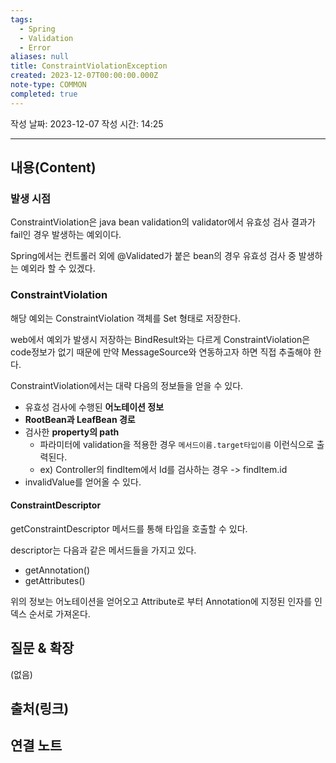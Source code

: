 ```yaml
---
tags:
  - Spring
  - Validation
  - Error
aliases: null
title: ConstraintViolationException
created: 2023-12-07T00:00:00.000Z
note-type: COMMON
completed: true
---
```

작성 날짜: 2023-12-07
작성 시간: 14:25


----
## 내용(Content)

### 발생 시점
ConstraintViolation은 java bean validation의 validator에서 유효성 검사 결과가 fail인 경우 발생하는 예외이다. 

Spring에서는 컨트롤러 외에 @Validated가 붙은 bean의 경우 유효성 검사 중 발생하는 예외라 할 수 있겠다.

### ConstraintViolation
해당 예외는 ConstraintViolation 객체를 Set 형태로 저장한다.

web에서 예외가 발생시 저장하는 BindResult와는 다르게 ConstraintViolation은 code정보가 없기 때문에 만약 MessageSource와 연동하고자 하면 직접 추출해야 한다.

ConstraintViolation에서는 대략 다음의 정보들을 얻을 수 있다.

- 유효성 검사에 수행된 **어노테이션 정보**
- **RootBean과 LeafBean 경로**
- 검사한 **property의 path**
	- 파라미터에 validation을 적용한 경우 `메서드이름.target타입이름` 이런식으로 출력된다.
	- ex) Controller의 findItem에서 Id를 검사하는 경우 -> findItem.id
- invalidValue를 얻어올 수 있다.

#### ConstraintDescriptor
getConstraintDescriptor 메서드를 통해 타입을 호출할 수 있다.

descriptor는 다음과 같은 메서드들을 가지고 있다.

- getAnnotation()
- getAttributes()

위의 정보는 어노테이션을 얻어오고 Attribute로 부터 Annotation에 지정된 인자를 인덱스 순서로 가져온다. 

## 질문 & 확장

(없음)

## 출처(링크)


## 연결 노트










